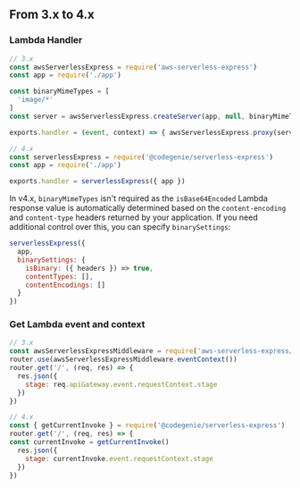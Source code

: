 ## From 3.x to 4.x

### Lambda Handler

```javascript
// 3.x
const awsServerlessExpress = require('aws-serverless-express')
const app = require('./app')

const binaryMimeTypes = [
  'image/*'
]
const server = awsServerlessExpress.createServer(app, null, binaryMimeTypes)

exports.handler = (event, context) => { awsServerlessExpress.proxy(server, event, context) }
```

```javascript
// 4.x
const serverlessExpress = require('@codegenie/serverless-express')
const app = require('./app')

exports.handler = serverlessExpress({ app })
```

In v4.x, `binaryMimeTypes` isn't required as the `isBase64Encoded` Lambda response value is automatically determined based on the `content-encoding` and `content-type` headers returned by your application. If you need additional control over this, you can specify `binarySettings`:

```javascript
serverlessExpress({
  app,
  binarySettings: {
    isBinary: ({ headers }) => true,
    contentTypes: [],
    contentEncodings: []
  }
})
```

### Get Lambda event and context

```javascript
// 3.x
const awsServerlessExpressMiddleware = require('aws-serverless-express/middleware')
router.use(awsServerlessExpressMiddleware.eventContext())
router.get('/', (req, res) => {
  res.json({
    stage: req.apiGateway.event.requestContext.stage
  })
})
```

```javascript
// 4.x
const { getCurrentInvoke } = require('@codegenie/serverless-express')
router.get('/', (req, res) => {
const currentInvoke = getCurrentInvoke()
  res.json({
    stage: currentInvoke.event.requestContext.stage
  })
})
```
